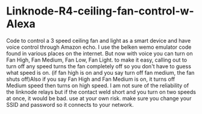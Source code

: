 # Linknode-R4-ceiling-fan-control-w-Alexa
Code to control a 3 speed ceiling fan and light as a smart device and have voice control through Amazon echo.  I use the belken wemo  emulator code  found in various places on the internet. But now with voice you can turn on Fan High, Fan Medium, Fan Low, Fan Light.   to make it easy, calling out to turn off any speed turns the fan completely off so you don't have to guess what speed is on. (if fan high is on and you say turn off fan medium, the fan shuts off)Also if you say Fan High and Fan Medium is on, it turns off Medium speed then turns on high speed. I am not sure of the reliability of the linknode relays but if the contact weld short and you turn on two speeds at once, it would be bad.  use at your own risk.
make sure you change your SSID and password so it connects to your network.
